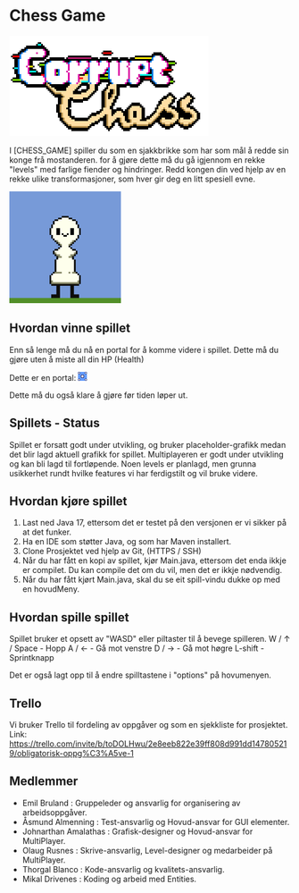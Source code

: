 # Chess Game
![alt text](ReadMeAssets/corruptChess.png)

I [CHESS_GAME] spiller du som en sjakkbrikke som har som mål å redde sin konge frå mostanderen.
for å gjøre dette må du gå igjennom en rekke "levels" med farlige fiender og hindringer.
Redd kongen din ved hjelp av en rekke ulike transformasjoner, som hver gir deg en litt spesiell evne.

<img src="ReadMeAssets/pawnboi.gif" width="200" heigth="200">

## Hvordan vinne spillet
Enn så lenge må du nå en portal for å komme videre i spillet. Dette må du gjøre uten å miste all din HP (Health)

Dette er en portal:
![alt text](assets/portal.png)

Dette må du også klare å gjøre før tiden løper ut.

## Spillets - Status
Spillet er forsatt godt under utvikling, og bruker placeholder-grafikk medan det blir lagd aktuell grafikk for spillet.
Multiplayeren er godt under utvikling og kan bli lagd til fortløpende.
Noen levels er planlagd, men grunna usikkerhet rundt hvilke features vi har ferdigstilt og vil bruke videre.

## Hvordan kjøre spillet
1. Last ned Java 17, ettersom det er testet på den versjonen er vi sikker på at det funker.
2. Ha en IDE som støtter Java, og som har Maven installert.
3. Clone Prosjektet ved hjelp av Git, (HTTPS / SSH)
4. Når du har fått en kopi av spillet, kjør Main.java, ettersom det enda ikkje
er compilet. Du kan compile det om du vil, men det er ikkje nødvendig.
5. Når du har fått kjørt Main.java, skal du se eit spill-vindu dukke op med en hovudMeny.

## Hvordan spille spillet
Spillet bruker et opsett av "WASD" eller piltaster til å bevege spilleren.
W / ↑ / Space - Hopp
A / ← - Gå mot venstre
D / → - Gå mot høgre
L-shift - Sprintknapp

Det er også lagt opp til å endre spilltastene i "options" på hovumenyen.

## Trello
Vi bruker Trello til fordeling av oppgåver og som en sjekkliste for prosjektet.
Link:
https://trello.com/invite/b/toDOLHwu/2e8eeb822e39ff808d991dd147805219/obligatorisk-oppg%C3%A5ve-1

## Medlemmer
- Emil Bruland : Gruppeleder og ansvarlig for organisering av arbeidsoppgåver.
- Åsmund Almenning : Test-ansvarlig og Hovud-ansvar for GUI elementer.
- Johnarthan Amalathas : Grafisk-designer og Hovud-ansvar for MultiPlayer.
- Olaug Rusnes : Skrive-ansvarlig, Level-designer og medarbeider på MultiPlayer.
- Thorgal Blanco : Kode-ansvarlig og kvalitets-ansvarlig.
- Mikal Drivenes : Koding og arbeid med Entities.
